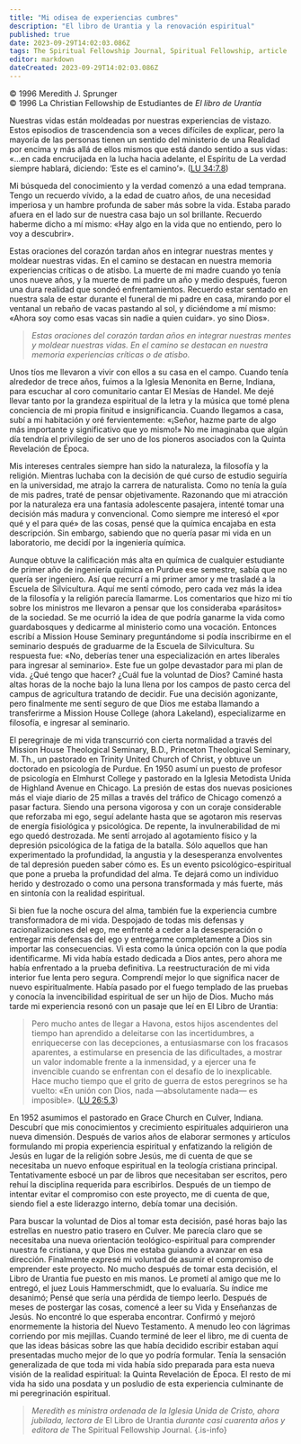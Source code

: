 ```yaml
---
title: "Mi odisea de experiencias cumbres"
description: "El libro de Urantia y la renovación espiritual"
published: true
date: 2023-09-29T14:02:03.086Z
tags: The Spiritual Fellowship Journal, Spiritual Fellowship, article
editor: markdown
dateCreated: 2023-09-29T14:02:03.086Z
---
```



<p class="v-card v-sheet theme--light grey lighten-3 px-2">© 1996 Meredith J. Sprunger<br>© 1996 La Christian Fellowship de Estudiantes de <i>El libro de Urantia</i ></p>


Nuestras vidas están moldeadas por nuestras experiencias de vistazo. Estos episodios de trascendencia son a veces difíciles de explicar, pero la mayoría de las personas tienen un sentido del ministerio de una Realidad por encima y más allá de ellos mismos que está dando sentido a sus vidas: «...en cada encrucijada en la lucha hacia adelante, el Espíritu de La verdad siempre hablará, diciendo: ‘Este es el camino’». ([LU 34:7.8](/es/The_Urantia_Book/34#p7_8))

Mi búsqueda del conocimiento y la verdad comenzó a una edad temprana. Tengo un recuerdo vívido, a la edad de cuatro años, de una necesidad imperiosa y un hambre profunda de saber más sobre la vida. Estaba parado afuera en el lado sur de nuestra casa bajo un sol brillante. Recuerdo haberme dicho a mí mismo: «Hay algo en la vida que no entiendo, pero lo voy a descubrir».

Estas oraciones del corazón tardan años en integrar nuestras mentes y moldear nuestras vidas. En el camino se destacan en nuestra memoria experiencias críticas o de atisbo. La muerte de mi madre cuando yo tenía unos nueve años, y la muerte de mi padre un año y medio después, fueron una dura realidad que sondeó enfrentamientos. Recuerdo estar sentado en nuestra sala de estar durante el funeral de mi padre en casa, mirando por el ventanal un rebaño de vacas pastando al sol, y diciéndome a mí mismo: «Ahora soy como esas vacas sin nadie a quien cuidar». yo sino Dios».

> _Estas oraciones del corazón tardan años en integrar nuestras mentes y moldear nuestras vidas. En el camino se destacan en nuestra memoria experiencias críticas o de atisbo._

Unos tíos me llevaron a vivir con ellos a su casa en el campo. Cuando tenía alrededor de trece años, fuimos a la Iglesia Menonita en Berne, Indiana, para escuchar al coro comunitario cantar El Mesías de Handel. Me dejé llevar tanto por la grandeza espiritual de la letra y la música que tomé plena conciencia de mi propia finitud e insignificancia. Cuando llegamos a casa, subí a mi habitación y oré fervientemente: «¡Señor, hazme parte de algo más importante y significativo que yo mismo!» No me imaginaba que algún día tendría el privilegio de ser uno de los pioneros asociados con la Quinta Revelación de Época.

Mis intereses centrales siempre han sido la naturaleza, la filosofía y la religión. Mientras luchaba con la decisión de qué curso de estudio seguiría en la universidad, me atrajo la carrera de naturalista. Como no tenía la guía de mis padres, traté de pensar objetivamente. Razonando que mi atracción por la naturaleza era una fantasía adolescente pasajera, intenté tomar una decisión más madura y convencional. Como siempre me interesó el «por qué y el para qué» de las cosas, pensé que la química encajaba en esta descripción. Sin embargo, sabiendo que no quería pasar mi vida en un laboratorio, me decidí por la ingeniería química.

Aunque obtuve la calificación más alta en química de cualquier estudiante de primer año de ingeniería química en Purdue ese semestre, sabía que no quería ser ingeniero. Así que recurrí a mi primer amor y me trasladé a la Escuela de Silvicultura. Aquí me sentí cómodo, pero cada vez más la idea de la filosofía y la religión parecía llamarme. Los comentarios que hizo mi tío sobre los ministros me llevaron a pensar que los consideraba «parásitos» de la sociedad. Se me ocurrió la idea de que podría ganarme la vida como guardabosques y dedicarme al ministerio como una vocación. Entonces escribí a Mission House Seminary preguntándome si podía inscribirme en el seminario después de graduarme de la Escuela de Silvicultura. Su respuesta fue: «No, deberías tener una especialización en artes liberales para ingresar al seminario». Este fue un golpe devastador para mi plan de vida. ¿Qué tengo que hacer? ¿Cuál fue la voluntad de Dios? Caminé hasta altas horas de la noche bajo la luna llena por los campos de pasto cerca del campus de agricultura tratando de decidir. Fue una decisión agonizante, pero finalmente me sentí seguro de que Dios me estaba llamando a transferirme a Mission House College (ahora Lakeland), especializarme en filosofía, e ingresar al seminario.

El peregrinaje de mi vida transcurrió con cierta normalidad a través del Mission House Theological Seminary, B.D., Princeton Theological Seminary, M. Th., un pastorado en Trinity United Church of Christ, y obtuve un doctorado en psicología de Purdue. En 1950 asumí un puesto de profesor de psicología en Elmhurst College y pastorado en la Iglesia Metodista Unida de Highland Avenue en Chicago. La presión de estas dos nuevas posiciones más el viaje diario de 25 millas a través del tráfico de Chicago comenzó a pasar factura. Siendo una persona vigorosa y con un coraje considerable que reforzaba mi ego, seguí adelante hasta que se agotaron mis reservas de energía fisiológica y psicológica. De repente, la invulnerabilidad de mi ego quedó destrozada. Me sentí arrojado al agotamiento físico y la depresión psicológica de la fatiga de la batalla. Sólo aquellos que han experimentado la profundidad, la angustia y la desesperanza envolventes de tal depresión pueden saber cómo es. Es un evento psicológico-espiritual que pone a prueba la profundidad del alma. Te dejará como un individuo herido y destrozado o como una persona transformada y más fuerte, más en sintonía con la realidad espiritual.

Si bien fue la noche oscura del alma, también fue la experiencia cumbre transformadora de mi vida. Despojado de todas mis defensas y racionalizaciones del ego, me enfrenté a ceder a la desesperación o entregar mis defensas del ego y entregarme completamente a Dios sin importar las consecuencias. Vi esta como la única opción con la que podía identificarme. Mi vida había estado dedicada a Dios antes, pero ahora me había enfrentado a la prueba definitiva. La reestructuración de mi vida interior fue lenta pero segura. Comprendí mejor lo que significa nacer de nuevo espiritualmente. Había pasado por el fuego templado de las pruebas y conocía la invencibilidad espiritual de ser un hijo de Dios. Mucho más tarde mi experiencia resonó con un pasaje que leí en El Libro de Urantia:

> Pero mucho antes de llegar a Havona, estos hijos ascendentes del tiempo han aprendido a deleitarse con las incertidumbres, a enriquecerse con las decepciones, a entusiasmarse con los fracasos aparentes, a estimularse en presencia de las dificultades, a mostrar un valor indomable frente a la inmensidad, y a ejercer una fe invencible cuando se enfrentan con el desafío de lo inexplicable. Hace mucho tiempo que el grito de guerra de estos peregrinos se ha vuelto: «En unión con Dios, nada —absolutamente nada— es imposible». ([LU 26:5.3](/es/The_Urantia_Book/26#p5_3))

En 1952 asumimos el pastorado en Grace Church en Culver, Indiana. Descubrí que mis conocimientos y crecimiento espirituales adquirieron una nueva dimensión. Después de varios años de elaborar sermones y artículos formulando mi propia experiencia espiritual y enfatizando la religión de Jesús en lugar de la religión sobre Jesús, me di cuenta de que se necesitaba un nuevo enfoque espiritual en la teología cristiana principal. Tentativamente esbocé un par de libros que necesitaban ser escritos, pero rehuí la disciplina requerida para escribirlos. Después de un tiempo de intentar evitar el compromiso con este proyecto, me di cuenta de que, siendo fiel a este liderazgo interno, debía tomar una decisión.

Para buscar la voluntad de Dios al tomar esta decisión, pasé horas bajo las estrellas en nuestro patio trasero en Culver. Me parecía claro que se necesitaba una nueva orientación teológico-espiritual para comprender nuestra fe cristiana, y que Dios me estaba guiando a avanzar en esa dirección. Finalmente expresé mi voluntad de asumir el compromiso de emprender este proyecto. No mucho después de tomar esta decisión, el Libro de Urantia fue puesto en mis manos. Le prometí al amigo que me lo entregó, el juez Louis Hammerschmidt, que lo evaluaría. Su índice me desanimó; Pensé que sería una pérdida de tiempo leerlo. Después de meses de postergar las cosas, comencé a leer su Vida y Enseñanzas de Jesús. No encontré lo que esperaba encontrar. Confirmó y mejoró enormemente la historia del Nuevo Testamento. A menudo leo con lágrimas corriendo por mis mejillas. Cuando terminé de leer el libro, me di cuenta de que las ideas básicas sobre las que había decidido escribir estaban aquí presentadas mucho mejor de lo que yo podría formular. Tenía la sensación generalizada de que toda mi vida había sido preparada para esta nueva visión de la realidad espiritual: la Quinta Revelación de Época. El resto de mi vida ha sido una posdata y un posludio de esta experiencia culminante de mi peregrinación espiritual.

> _Meredith es ministra ordenada de la Iglesia Unida de Cristo, ahora jubilada, lectora de_ El Libro de Urantia _durante casi cuarenta años y editora de_ The Spiritual Fellowship Journal.
{.is-info}

